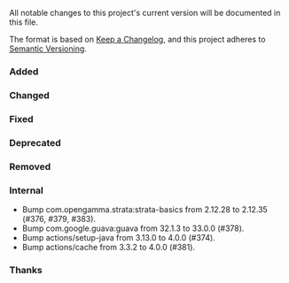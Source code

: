 All notable changes to this project's current version will be documented in this file.

The format is based on [Keep a Changelog](https://keepachangelog.com/en/1.0.0/), and this project adheres
to [Semantic Versioning](https://semver.org/spec/v2.0.0.html).

### Added

### Changed

### Fixed

### Deprecated

### Removed

### Internal

- Bump com.opengamma.strata:strata-basics from 2.12.28 to 2.12.35 (#376, #379, #383).
- Bump com.google.guava:guava from 32.1.3 to 33.0.0 (#378).
- Bump actions/setup-java from 3.13.0 to 4.0.0 (#374).
- Bump actions/cache from 3.3.2 to 4.0.0 (#381).

### Thanks
